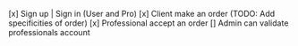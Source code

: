 [x] Sign up | Sign in (User and Pro)
[x] Client make an order (TODO: Add specificities of order)
[x] Professional accept an order
[]  Admin can validate professionals account
